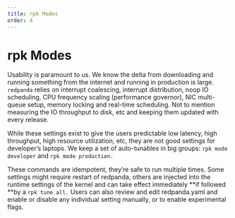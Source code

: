 ```yaml
---
title: rpk Modes
order: 4
---
```

# rpk Modes

Usability is paramount to us. We know the delta from downloading and running
something from the internet and running in production is large. `redpanda`
relies on interrupt coalescing, interrupt distribution, noop IO scheduling, CPU
frequency scaling (performance governor), NIC multi-queue setup, memory locking
and real-time scheduling. Not to mention measuring the IO throughput to disk,
etc and keeping them updated with every release.

While these settings exist to give the users predictable low latency, high
throughput, high resource utilization, etc, they are not good settings for
developer’s laptops. We keep a set of auto-tunables in big groups:
`rpk mode developer` and `rpk mode production.`

These commands are idempotent, they’re safe to run multiple times. Some settings
might require restart of redpanda, others are injected into the runtime settings
of the kernel and can take effect immediately **if followed **by a
`rpk tune all.` Users can also review and edit redpanda.yaml and enable or
disable any individual setting manually, or to enable experimental flags.
